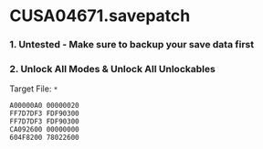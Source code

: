 # CUSA04671.savepatch

### 1. Untested - Make sure to backup your save data first
### 2. Unlock All Modes & Unlock All Unlockables

Target File: `*`

```
A00000A0 00000020
FF7D7DF3 FDF90300
FF7D7DF3 FDF90300
CA092600 00000000
604F8200 78022600
```

